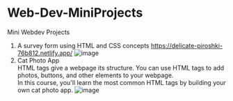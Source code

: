 # Web-Dev-MiniProjects
Mini Webdev Projects

1. A survey form using HTML and CSS concepts https://delicate-piroshki-76b812.netlify.app/
![image](https://github.com/Karrmanbhatia/Web-Dev-MiniProjects/assets/77549255/dad799c2-8205-4290-84f0-3a99f82fa2cb)
2. Cat Photo App<br>
HTML tags give a webpage its structure. You can use HTML tags to add photos, buttons, and other elements to your webpage.
<br>In this course, you'll learn the most common HTML tags by building your own cat photo app.
![image](https://github.com/Karrmanbhatia/Web-Dev-MiniProjects/assets/77549255/b3d94e3e-918f-4e39-99c7-6bab2a23a6f9)


